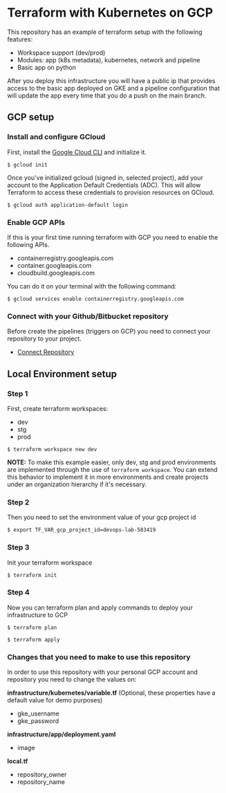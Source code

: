 # Terraform with Kubernetes on GCP

This repository has an example of terraform setup with the following features:

* Workspace support (dev/prod)
* Modules: app (k8s metadata), kubernetes, network and pipeline 
* Basic app on python

After you deploy this infrastructure you will have a public ip that provides access to the basic app deployed on GKE and a pipeline configuration that will update the app every time that you do a push on the main branch.

## GCP setup

### Install and configure GCloud

First, install the [Google Cloud CLI](https://cloud.google.com/sdk/docs/quickstarts)  and initialize it.

```shell
$ gcloud init
```

Once you've initialized gcloud (signed in, selected project), add your account  to the Application Default Credentials (ADC). This will allow Terraform to access these credentials to provision resources on GCloud.

```shell
$ gcloud auth application-default login
```

### Enable GCP APIs

If this is your first time running terraform with GCP you need to enable the following APIs.

* containerregistry.googleapis.com
* container.googleapis.com
* cloudbuild.googleapis.com

You can do it on your terminal with the following command:

```shell
$ gcloud services enable containerregistry.googleapis.com
```

### Connect with your Github/Bitbucket repository

Before create the pipelines (triggers on GCP) you need to connect your repository to your project.

* [Connect Repository](https://console.cloud.google.com/cloud-build/triggers/connect)


## Local Environment setup

### Step 1

First, create terraform workspaces:

* dev
* stg
* prod

```shell
$ terraform workspace new dev
```

**NOTE:** To make this example easier, only dev, stg and prod environments are implemented through the use of `terraform workspace`. You can extend this behavior to implement it in more environments and create projects under an organization hierarchy if it's necessary.

### Step 2

Then you need to set the environment value of your gcp project id

```shell
$ export TF_VAR_gcp_project_id=devops-lab-583419
```

### Step 3

Init your terraform workspace

```shell
$ terraform init
```

### Step 4

Now you can terraform plan and apply commands to deploy your infrastructure to GCP

```shell
$ terraform plan
```

```shell
$ terraform apply
```


### Changes that you need to make to use this repository

In order to use this repository with your personal GCP account and repository you need to change the values on:

**infrastructure/kubernetes/variable.tf**  (Optional, these properties have a default value for demo purposes)

* gke_username
* gke_password


**infrastructure/app/deployment.yaml**

* image

**local.tf**

* repository_owner
* repository_name

